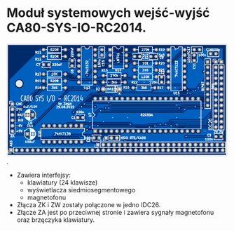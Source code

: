 # Moduł systemowych wejść-wyjść CA80-SYS-IO-RC2014.
![CA80-SYS-I/O](https://github.com/ZegarNotAvailable/CA80-na-RC2014/blob/main/CA80-SYS-IO/CA80-SYS-IO.png).
- Zawiera interfejsy:
    - klawiatury (24 klawisze)
    - wyświetlacza siedmiosegmentowego
    - magnetofonu
- Złącza ZK i ZW zostały połączone w jedno IDC26.
- Złącze ZA jest po przeciwnej stronie i zawiera sygnały magnetofonu oraz brzęczyka klawiatury. 